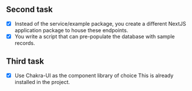 ## Second task
- [x] Instead of the service/example package, you create a different NextJS application package to house these endpoints.
- [x] You write a script that can pre-populate the database with sample records.

## Third task
- [x] Use Chakra-UI as the component library of choice This is already installed in the project.
